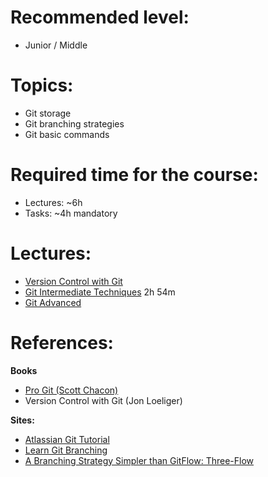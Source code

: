 **Recommended level:** 
=======================
- Junior / Middle

**Topics:** 
=======================
- Git storage
- Git branching strategies
- Git basic commands

**Required time for the course:** 
=======================
- Lectures: ~6h
- Tasks: ~4h mandatory

**Lectures:** 
=======================

* [Version Control with Git](https://learn.epam.com/detailsPage?id=f517416c-0053-40d3-86fb-ca2c89f67b96)
* [Git Intermediate Techniques](https://www.linkedin.com/learning/git-intermediate-techniques-2018/welcome?u=2113185) 2h 54m
* [Git Advanced](https://www.atlassian.com/git/tutorials/advanced-overview)

**References:**
=======================

**Books**

* [Pro Git (Scott Chacon)](https://git-scm.com/book/en/v2)
* Version Control with Git (Jon Loeliger)


**Sites:**

* [Atlassian Git Tutorial](https://www.atlassian.com/git)
* [Learn Git Branching](https://learngitbranching.js.org/)
* [A Branching Strategy Simpler than GitFlow: Three-Flow](https://www.nomachetejuggling.com/2017/04/09/a-different-branching-strategy/)
